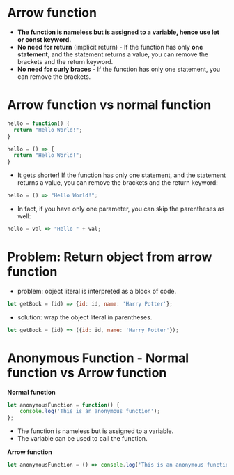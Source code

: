 
# Arrow function
* **The function is nameless but is assigned to a variable, hence use let or const keyword.**
* **No need for return** (implicit return) - If the function has only **one statement**, and the statement returns a value, you can remove the brackets and the return keyword.
* **No need for curly braces** - If the function has only one statement, you can remove the brackets.

# Arrow function vs normal function
```javascript
hello = function() {
  return "Hello World!";
}
```

```javascript
hello = () => {
  return "Hello World!";
}
```

* It gets shorter! If the function has only one statement, and the statement returns a value, you can remove the brackets and the return keyword:

```javascript
hello = () => "Hello World!";
```

* In fact, if you have only one parameter, you can skip the parentheses as well:

```javascript
hello = val => "Hello " + val;
```

# Problem: Return object from arrow function
* problem: object literal is interpreted as a block of code.
```javascript
let getBook = (id) => {id: id, name: 'Harry Potter'};
```

* solution: wrap the object literal in parentheses.
```javascript
let getBook = (id) => ({id: id, name: 'Harry Potter'});
```


# Anonymous Function - Normal function vs Arrow function

**Normal function**
```javascript
let anonymousFunction = function() {
    console.log('This is an anonymous function');
};
```
* The function is nameless but is assigned to a variable. 
* The variable can be used to call the function.


**Arrow function**
```javascript
let anonymousFunction = () => console.log('This is an anonymous function');
```



